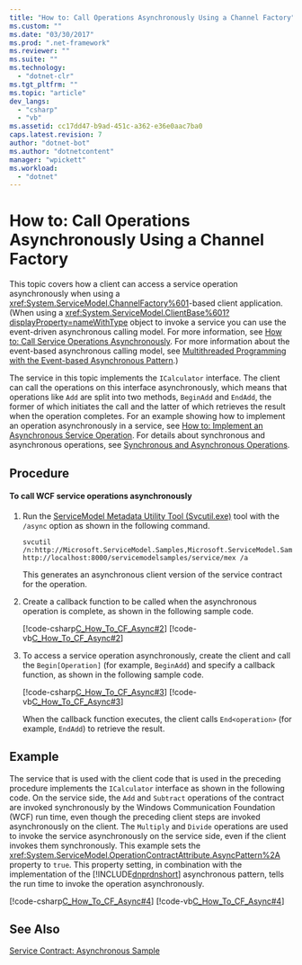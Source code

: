 ```yaml
---
title: "How to: Call Operations Asynchronously Using a Channel Factory"
ms.custom: ""
ms.date: "03/30/2017"
ms.prod: ".net-framework"
ms.reviewer: ""
ms.suite: ""
ms.technology: 
  - "dotnet-clr"
ms.tgt_pltfrm: ""
ms.topic: "article"
dev_langs: 
  - "csharp"
  - "vb"
ms.assetid: cc17dd47-b9ad-451c-a362-e36e0aac7ba0
caps.latest.revision: 7
author: "dotnet-bot"
ms.author: "dotnetcontent"
manager: "wpickett"
ms.workload: 
  - "dotnet"
---
```

# How to: Call Operations Asynchronously Using a Channel Factory
This topic covers how a client can access a service operation asynchronously when using a <xref:System.ServiceModel.ChannelFactory%601>-based client application. (When using a <xref:System.ServiceModel.ClientBase%601?displayProperty=nameWithType> object to invoke a service you can use the event-driven asynchronous calling model. For more information, see [How to: Call Service Operations Asynchronously](../../../../docs/framework/wcf/feature-details/how-to-call-wcf-service-operations-asynchronously.md). For more information about the event-based asynchronous calling model, see [Multithreaded Programming with the Event-based Asynchronous Pattern](../../../../docs/standard/asynchronous-programming-patterns/multithreaded-programming-with-the-event-based-asynchronous-pattern.md).)  
  
 The service in this topic implements the `ICalculator` interface. The client can call the operations on this interface asynchronously, which means that operations like `Add` are split into two methods, `BeginAdd` and `EndAdd`, the former of which initiates the call and the latter of which retrieves the result when the operation completes. For an example showing how to implement an operation asynchronously in a service, see [How to: Implement an Asynchronous Service Operation](../../../../docs/framework/wcf/how-to-implement-an-asynchronous-service-operation.md). For details about synchronous and asynchronous operations, see [Synchronous and Asynchronous Operations](../../../../docs/framework/wcf/synchronous-and-asynchronous-operations.md).  
  
## Procedure  
  
#### To call WCF service operations asynchronously  
  
1.  Run the [ServiceModel Metadata Utility Tool (Svcutil.exe)](../../../../docs/framework/wcf/servicemodel-metadata-utility-tool-svcutil-exe.md) tool with the `/async` option as shown in the following command.  
  
    ```  
    svcutil /n:http://Microsoft.ServiceModel.Samples,Microsoft.ServiceModel.Samples http://localhost:8000/servicemodelsamples/service/mex /a  
    ```  
  
     This generates an asynchronous client version of the service contract for the operation.  
  
2.  Create a callback function to be called when the asynchronous operation is complete, as shown in the following sample code.  
  
     [!code-csharp[C_How_To_CF_Async#2](../../../../samples/snippets/csharp/VS_Snippets_CFX/c_how_to_cf_async/cs/client.cs#2)]
     [!code-vb[C_How_To_CF_Async#2](../../../../samples/snippets/visualbasic/VS_Snippets_CFX/c_how_to_cf_async/vb/client.vb#2)]  
  
3.  To access a service operation asynchronously, create the client and call the `Begin[Operation]` (for example, `BeginAdd`) and specify a callback function, as shown in the following sample code.  
  
     [!code-csharp[C_How_To_CF_Async#3](../../../../samples/snippets/csharp/VS_Snippets_CFX/c_how_to_cf_async/cs/client.cs#3)]
     [!code-vb[C_How_To_CF_Async#3](../../../../samples/snippets/visualbasic/VS_Snippets_CFX/c_how_to_cf_async/vb/client.vb#3)]  
  
     When the callback function executes, the client calls `End<operation>` (for example, `EndAdd`) to retrieve the result.  
  
## Example  
 The service that is used with the client code that is used in the preceding procedure implements the `ICalculator` interface as shown in the following code. On the service side, the `Add` and `Subtract` operations of the contract are invoked synchronously by the Windows Communication Foundation (WCF) run time, even though the preceding client steps are invoked asynchronously on the client. The `Multiply` and `Divide` operations are used to invoke the service asynchronously on the service side, even if the client invokes them synchronously. This example sets the <xref:System.ServiceModel.OperationContractAttribute.AsyncPattern%2A> property to `true`. This property setting, in combination with the implementation of the [!INCLUDE[dnprdnshort](../../../../includes/dnprdnshort-md.md)] asynchronous pattern, tells the run time to invoke the operation asynchronously.  
  
 [!code-csharp[C_How_To_CF_Async#4](../../../../samples/snippets/csharp/VS_Snippets_CFX/c_how_to_cf_async/cs/service.cs#4)]
 [!code-vb[C_How_To_CF_Async#4](../../../../samples/snippets/visualbasic/VS_Snippets_CFX/c_how_to_cf_async/vb/service.vb#4)]  
  
## See Also  
 [Service Contract: Asynchronous Sample](http://msdn.microsoft.com/library/833db946-f511-4f64-a26f-2759a11217c7)
